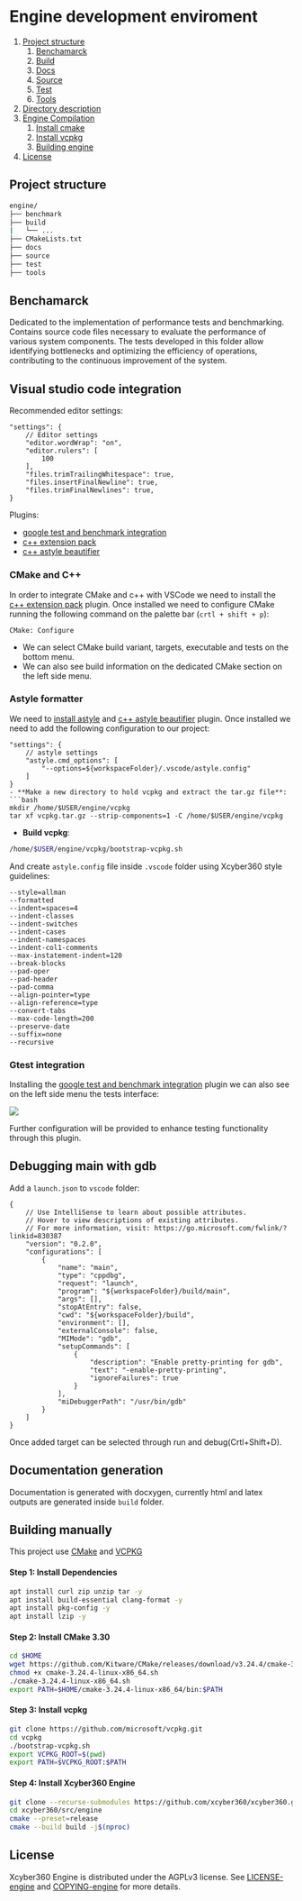 # Engine development enviroment

1. [Project structure](#structure)
    1. [Benchamarck](#benchamarck)
    1. [Build](#build)
    1. [Docs](#docs)
    1. [Source](#source)
    1. [Test](#test)
    1. [Tools](#tools)
1. [Directory description](#directory-description)
1. [Engine Compilation](#engine-compilation)
    1. [Install cmake](#install-cmake)
    1. [Install vcpkg](#install-vcpkg)
    1. [Building engine](#building-engine)
1. [License](#license)

<a name="structure"></a>
## Project structure
```bash
engine/
├── benchmark
├── build
|   └── ...
├── CMakeLists.txt
├── docs
├── source
├── test
├── tools
```

## Benchamarck

Dedicated to the implementation of performance tests and benchmarking. Contains source code files necessary to evaluate the performance of various system components. The tests developed in this folder allow identifying bottlenecks and optimizing the efficiency of operations, contributing to the continuous improvement of the system.

<a name="VSC"></a>
## Visual studio code integration
Recommended editor settings:
```
"settings": {
    // Editor settings
    "editor.wordWrap": "on",
    "editor.rulers": [
        100
    ],
    "files.trimTrailingWhitespace": true,
    "files.insertFinalNewline": true,
    "files.trimFinalNewlines": true,
}
```
Plugins:
- [google test and benchmark integration](https://marketplace.visualstudio.com/items?itemName=matepek.vscode-catch2-test-adapter)
- [c++ extension pack](https://marketplace.visualstudio.com/items?itemName=ms-vscode.cpptools-extension-pack)
- [c++ astyle beautifier](https://marketplace.visualstudio.com/items?itemName=chiehyu.vscode-astyle)

<a name="CMAKECPP"></a>
### CMake and C++
In order to integrate CMake and c++ with VSCode we need to install the [c++ extension pack](https://marketplace.visualstudio.com/items?itemName=ms-vscode.cpptools-extension-pack) plugin. Once installed we need to configure CMake running the following command on the palette bar (`crtl + shift + p`):
```
CMake: Configure
```
- We can select CMake build variant, targets, executable and tests on the bottom menu.
- We can also see build information on the dedicated CMake section on the left side menu.

<a name="astyle"></a>
### Astyle formatter
We need to [install astyle](http://astyle.sourceforge.net/install.html) and [c++ astyle beautifier](https://marketplace.visualstudio.com/items?itemName=chiehyu.vscode-astyle) plugin. Once installed we need to add the following configuration to our project:
```
"settings": {
    // astyle settings
    "astyle.cmd_options": [
        "--options=${workspaceFolder}/.vscode/astyle.config"
    ]
}
- **Make a new directory to hold vcpkg and extract the tar.gz file**:
```bash
mkdir /home/$USER/engine/vcpkg
tar xf vcpkg.tar.gz --strip-components=1 -C /home/$USER/engine/vcpkg
```
- **Build vcpkg**:
```bash
/home/$USER/engine/vcpkg/bootstrap-vcpkg.sh
```
And create `astyle.config` file inside `.vscode` folder using Xcyber360 style guidelines:
```
--style=allman
--formatted
--indent=spaces=4
--indent-classes
--indent-switches
--indent-cases
--indent-namespaces
--indent-col1-comments
--max-instatement-indent=120
--break-blocks
--pad-oper
--pad-header
--pad-comma
--align-pointer=type
--align-reference=type
--convert-tabs
--max-code-length=200
--preserve-date
--suffix=none
--recursive
```

<a name="gtest"></a>
### Gtest integration
Installing the [google test and benchmark integration](https://marketplace.visualstudio.com/items?itemName=matepek.vscode-catch2-test-adapter) plugin we can also see on the left side menu the tests interface:

![](docs/img/left_menu_tests.png)

Further configuration will be provided to enhance testing functionality through this plugin.

<a name="debug"></a>
## Debugging main with gdb
Add a `launch.json` to `vscode` folder:
```
{
    // Use IntelliSense to learn about possible attributes.
    // Hover to view descriptions of existing attributes.
    // For more information, visit: https://go.microsoft.com/fwlink/?linkid=830387
    "version": "0.2.0",
    "configurations": [
        {
            "name": "main",
            "type": "cppdbg",
            "request": "launch",
            "program": "${workspaceFolder}/build/main",
            "args": [],
            "stopAtEntry": false,
            "cwd": "${workspaceFolder}/build",
            "environment": [],
            "externalConsole": false,
            "MIMode": "gdb",
            "setupCommands": [
                {
                    "description": "Enable pretty-printing for gdb",
                    "text": "-enable-pretty-printing",
                    "ignoreFailures": true
                }
            ],
            "miDebuggerPath": "/usr/bin/gdb"
        }
    ]
}
```
Once added target can be selected through run and debug(Crtl+Shift+D).

<a name="docxygen"></a>
## Documentation generation
Documentation is generated with docxygen, currently html and latex outputs are generated inside `build` folder.

<a name="buildmanual"></a>
## Building manually
This project use [CMake](https://cmake.org) and [VCPKG](https://vcpkg.io)
#### Step 1: Install Dependencies
```bash
apt install curl zip unzip tar -y
apt install build-essential clang-format -y
apt install pkg-config -y
apt install lzip -y
```
#### Step 2: Install CMake 3.30
```bash
cd $HOME
wget https://github.com/Kitware/CMake/releases/download/v3.24.4/cmake-3.24.4-linux-x86_64.sh
chmod +x cmake-3.24.4-linux-x86_64.sh
./cmake-3.24.4-linux-x86_64.sh
export PATH=$HOME/cmake-3.24.4-linux-x86_64/bin:$PATH
```
#### Step 3: Install vcpkg
```bash
git clone https://github.com/microsoft/vcpkg.git
cd vcpkg
./bootstrap-vcpkg.sh
export VCPKG_ROOT=$(pwd)
export PATH=$VCPKG_ROOT:$PATH
```
#### Step 4: Install Xcyber360 Engine
```bash
git clone --recurse-submodules https://github.com/xcyber360/xcyber360.git  
cd xcyber360/src/engine
cmake --preset=release
cmake --build build -j$(nproc)
```

<a name="license"></a>
## License
Xcyber360 Engine is distributed under the AGPLv3 license. See [LICENSE-engine](LICENSE-engine) and [COPYING-engine](COPYING-engine) for more details.
